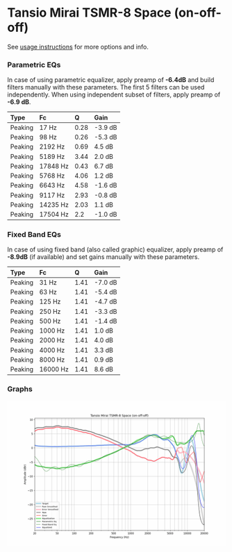 # Tansio Mirai TSMR-8 Space (on-off-off)
See [usage instructions](https://github.com/jaakkopasanen/AutoEq#usage) for more options and info.

### Parametric EQs
In case of using parametric equalizer, apply preamp of **-6.4dB** and build filters manually
with these parameters. The first 5 filters can be used independently.
When using independent subset of filters, apply preamp of **-6.9 dB**.

| Type    | Fc       |    Q | Gain    |
|:--------|:---------|:-----|:--------|
| Peaking | 17 Hz    | 0.28 | -3.9 dB |
| Peaking | 98 Hz    | 0.26 | -5.3 dB |
| Peaking | 2192 Hz  | 0.69 | 4.5 dB  |
| Peaking | 5189 Hz  | 3.44 | 2.0 dB  |
| Peaking | 17848 Hz | 0.43 | 6.7 dB  |
| Peaking | 5768 Hz  | 4.06 | 1.2 dB  |
| Peaking | 6643 Hz  | 4.58 | -1.6 dB |
| Peaking | 9117 Hz  | 2.93 | -0.8 dB |
| Peaking | 14235 Hz | 2.03 | 1.1 dB  |
| Peaking | 17504 Hz | 2.2  | -1.0 dB |

### Fixed Band EQs
In case of using fixed band (also called graphic) equalizer, apply preamp of **-8.9dB**
(if available) and set gains manually with these parameters.

| Type    | Fc       |    Q | Gain    |
|:--------|:---------|:-----|:--------|
| Peaking | 31 Hz    | 1.41 | -7.0 dB |
| Peaking | 63 Hz    | 1.41 | -5.4 dB |
| Peaking | 125 Hz   | 1.41 | -4.7 dB |
| Peaking | 250 Hz   | 1.41 | -3.3 dB |
| Peaking | 500 Hz   | 1.41 | -1.4 dB |
| Peaking | 1000 Hz  | 1.41 | 1.0 dB  |
| Peaking | 2000 Hz  | 1.41 | 4.0 dB  |
| Peaking | 4000 Hz  | 1.41 | 3.3 dB  |
| Peaking | 8000 Hz  | 1.41 | 0.9 dB  |
| Peaking | 16000 Hz | 1.41 | 8.6 dB  |

### Graphs
![](./Tansio%20Mirai%20TSMR-8%20Space%20(on-off-off).png)